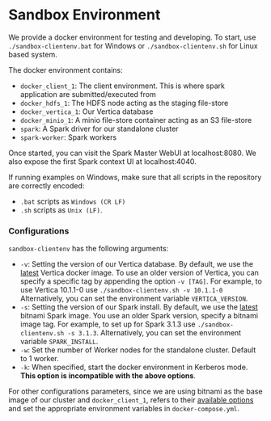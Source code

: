 # Sandbox Environment

We provide a docker environment for testing and developing. To start, use `./sandbox-clientenv.bat` for Windows 
or `./sandbox-clientenv.sh` for Linux based system.

The docker environment contains:
- `docker_client_1`: The client environment. This is where spark application are submitted/executed from
- `docker_hdfs_1`: The HDFS node acting as the staging file-store
- `docker_vertica_1`: Our Vertica database
- `docker_minio_1`: A minio file-store container acting as an S3 file-store 
- `spark`: A Spark driver for our standalone cluster
- `spark-worker`: Spark workers

Once started, you can visit the Spark Master WebUI at localhost:8080. We also expose the first Spark context UI at 
localhost:4040. 

If running examples on Windows, make sure that all scripts in the repository are correctly encoded:

- `.bat` scripts as `Windows (CR LF)`
- `.sh` scripts as `Unix (LF)`.

### Configurations

`sandbox-clientenv` has the following arguments:
- `-v`: Setting the version of our Vertica database. By default, we use the [latest](https://hub.docker.com/r/vertica/vertica-k8s) Vertica docker image. 
To use an older version of Vertica, you can specify a specific tag by appending the option `-v [TAG]`. For example, to use Vertica 10.1.1-0 use `./sandbox-clientenv.sh -v 10.1.1-0`
Alternatively, you can set the environment variable `VERTICA_VERSION`.
- `-s`: Setting the version of our Spark install. By default, we use the [latest](https://hub.docker.com/r/bitnami/spark) bitnami Spark image. You use an older
Spark version, specify a bitnami image tag. For example, to set up for Spark 3.1.3 use `./sandbox-clientenv.sh -s 3.1.3`.
Alternatively, you can set the environment variable `SPARK_INSTALL`.
- `-w`: Set the number of Worker nodes for the standalone cluster. Default to 1 worker.
- `-k`: When specified, start the docker environment in Kerberos mode. **This option is incompatible with the above options**.

For other configurations parameters, since we are using bitnami as the base image of our cluster and `docker_client_1`, 
refers to their [available options](https://hub.docker.com/r/bitnami/spark) and set the appropriate environment variables in `docker-compose.yml`.

